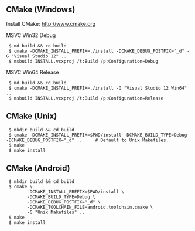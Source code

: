## CMake (Windows)

Install CMake: <http://www.cmake.org>

MSVC Win32 Debug

     $ md build && cd build
     $ cmake -DCMAKE_INSTALL_PREFIX=./install -DCMAKE_DEBUG_POSTFIX="_d" -G "Visual Studio 12" .. 
     $ msbuild INSTALL.vcxproj /t:Build /p:Configuration=Debug

MSVC Win64 Release 

     $ md build && cd build
     $ cmake -DCMAKE_INSTALL_PREFIX=./install -G "Visual Studio 12 Win64" .. 
     $ msbuild INSTALL.vcxproj /t:Build /p:Configuration=Release

## CMake (Unix)

     $ mkdir build && cd build
     $ cmake -DCMAKE_INSTALL_PREFIX=$PWD/install -DCMAKE_BUILD_TYPE=Debug -DCMAKE_DEBUG_POSTFIX="_d" ..     # Default to Unix Makefiles.
     $ make
     $ make install

## CMake (Android)

     $ mkdir build && cd build
     $ cmake \ 
            -DCMAKE_INSTALL_PREFIX=$PWD/install \
            -DCMAKE_BUILD_TYPE=Debug \
            -DCMAKE_DEBUG_POSTFIX="_d" \
            -DCMAKE_TOOLCHAIN_FILE=android.toolchain.cmake \
            -G "Unix Makefiles" ..
     $ make
     $ make install
